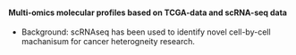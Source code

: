 #### Multi-omics molecular profiles based on TCGA-data and scRNA-seq data
* Background: scRNAseq has been used to identify novel cell-by-cell machanisum for cancer heterogneity research. 
